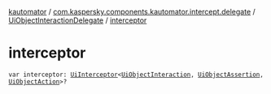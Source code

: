 [kautomator](../../index.md) / [com.kaspersky.components.kautomator.intercept.delegate](../index.md) / [UiObjectInteractionDelegate](index.md) / [interceptor](./interceptor.md)

# interceptor

`var interceptor: `[`UiInterceptor`](../../com.kaspersky.components.kautomator.intercept.base/-ui-interceptor/index.md)`<`[`UiObjectInteraction`](../../com.kaspersky.components.kautomator.intercept.interaction/-ui-object-interaction/index.md)`, `[`UiObjectAssertion`](../../com.kaspersky.components.kautomator.intercept.operation/-ui-object-assertion.md)`, `[`UiObjectAction`](../../com.kaspersky.components.kautomator.intercept.operation/-ui-object-action.md)`>?`